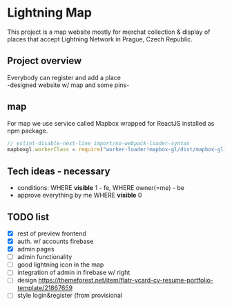 # Lightning Map
This project is a map website mostly for merchat collection & display of places that accept Lightning Network in Prague, Czech Republic.  
## Project overview
Everybody can register and add a place  
-designed website w/ map and some pins-  

## map
For map we use service called Mapbox wrapped for ReactJS installed as npm package. 
```jsx 
// eslint-disable-next-line import/no-webpack-loader-syntax   
mapboxgl.workerClass = require("worker-loader!mapbox-gl/dist/mapbox-gl-csp-worker").default;  
```
## Tech ideas - necessary
- conditions: WHERE **visible** 1 - fe, WHERE owner(=me) - be
- approve everything by me WHERE **visible** 0

## TODO list
- [x] rest of preview frontend
- [x] auth. w/ accounts firebase
- [x] admin pages
- [ ] admin functionality
- [ ] good lightning icon in the map
- [ ] integration of admin in firebase w/ right
- [ ] design https://themeforest.net/item/flatr-vcard-cv-resume-portfolio-template/21867659
- [ ] style login&register (from provisional <style> in return)
- [ ] ~~Redux~~ -> Redux/RTK
- [ ] possible extension of map pin (extra info & etc.)
